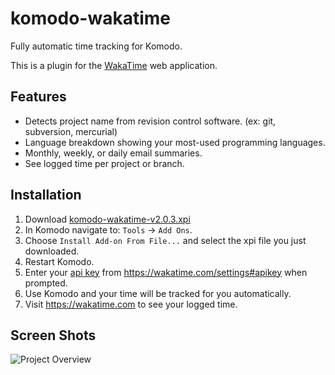 komodo-wakatime
===============

Fully automatic time tracking for Komodo.

This is a plugin for the [WakaTime](https://wakatime.com) web application.

Features
--------

* Detects project name from revision control software. (ex: git, subversion, mercurial)
* Language breakdown showing your most-used programming languages.
* Monthly, weekly, or daily email summaries.
* See logged time per project or branch.

Installation
------------

1. Download [komodo-wakatime-v2.0.3.xpi](https://github.com/wakatime/komodo-wakatime/releases/download/2.0.3/komodo-wakatime-v2.0.3.xpi)
2. In Komodo navigate to: `Tools` -> `Add Ons`.
3. Choose `Install Add-on From File...` and select the xpi file you just downloaded.
4. Restart Komodo.
5. Enter your [api key](https://wakatime.com/settings#apikey) from https://wakatime.com/settings#apikey when prompted.
6. Use Komodo and your time will be tracked for you automatically.
7. Visit https://wakatime.com to see your logged time.

Screen Shots
------------

![Project Overview](https://wakatime.com/static/img/ScreenShots/ScreenShot-2014-10-29.png)
